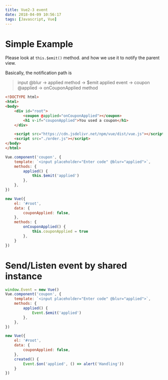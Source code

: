 ```yaml
---
title: Vue2-3 event
date: 2018-04-09 10:56:17
tags: [Javascript, Vue]
---
```


# Simple Example
Please look at `this.$emit()` method. and how we use it to notify the parent view.

Basically, the notification path is 
> input @blur -> applied method -> $emit applied event -> coupon @applied -> onCouponApplied method

```html
<!DOCTYPE html>
<html>
<body>
    <div id="root">
        <coupon @applied="onCouponApplied"></coupon>
        <h1 v-if="couponApplied">You used a coupon</h1>
    </div>

    <script src="https://cdn.jsdelivr.net/npm/vue/dist/vue.js"></script>
    <script src="./order.js"></script>
</body>
</html>
```

```javascript
Vue.component('coupon', {
    template: `<input placeholder="Enter code" @blur="applied">`,
    methods: {
        applied() {
            this.$emit('applied')
        },
    },
})

new Vue({
    el: '#root',
    data: {
        couponApplied: false,
    },
    methods: {
        onCouponApplied() {
            this.couponApplied = true
        },
    }
})
```

# Send/Listen event by shared instance

```javascript
window.Event = new Vue()
Vue.component('coupon', {
    template: `<input placeholder="Enter code" @blur="applied">`,
    methods: {
        applied() {
            Event.$emit('applied')
        },
    },
})

new Vue({
    el: '#root',
    data: {
        couponApplied: false,
    },
    created() {
        Event.$on('applied', () => alert('Handling'))
    }
})
```